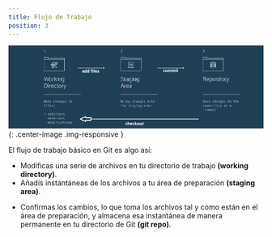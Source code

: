 ```yaml
---
title: Flujo de Trabajo
position: 3
---
```

![Git Logo](/images/git_workflow.png){: .center-image .img-responsive }

El flujo de trabajo básico en Git es algo así:
* Modificas una serie de archivos en tu directorio de trabajo <strong>(working directory)</strong>.
* Añadís instantáneas de los archivos a tu área de preparación <strong>(staging
area)</strong>.
+ Confirmas los cambios, lo que toma los archivos tal y como están en el área de preparación, y almacena esa instantánea de manera permanente en tu directorio de Git <strong>(git repo)</strong>.





